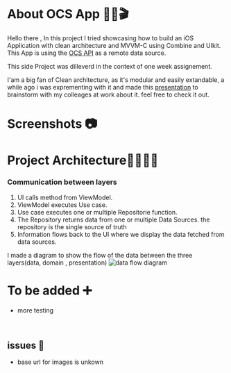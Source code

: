 # About OCS App 🍊🍿🎬
Hello there ,
In this project I tried showcasing how to build an iOS Application with clean architecture and MVVM-C using Combine and UIkit. This App is using the [OCS API](https://api.ocs.fr/) as a remote data source.

This side Project was dilleverd in the context of one week assignement.

I'am a big fan of Clean architecture, as it's modular and easily extandable,
a while ago i was exprementing with it and made this [presentation](https://drive.google.com/file/d/1E4D63eeJg9rzZQNvLWH9ECSYU6wbxkJM/) to brainstorm with my colleages at work about it. feel free to check it out.

# Screenshots 📷

# Project Architecture👷‍♀️👷‍♂️
### Communication between layers
1. UI calls method from ViewModel.
2. ViewModel executes Use case.
3. Use case executes one or multiple Repositorie function.
4. The Repository returns data from one or multiple Data Sources. the repository is the single source of truth
5. Information flows back to the UI where we display the data fetched from data sources.

I made a diagram to show the flow of the data between the three layers(data, domain , presentation)
![data flow diagram](screenshots/dataFlowDiagram.png )

# To be added ➕
* more testing

<br />

## issues 🚩
* base url for images is unkown
